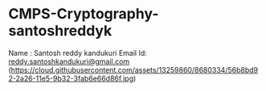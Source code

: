 # CMPS-Cryptography-santoshreddyk

Name : Santosh reddy kandukuri
Email Id: reddy.santoshkandukuri@gmail.com
(https://cloud.githubusercontent.com/assets/13259860/8680334/56b8bd92-2a26-11e5-9b32-3fab6e66d86f.jpg)
